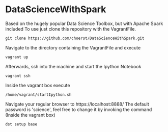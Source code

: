 # DataScienceWithSpark
Based on the hugely popular Data Science Toolbox, but with Apache Spark included
To use just clone this repository with the VagrantFile.
```
git clone https://github.com/choerst/DataScienceWithSpark.git
```

Navigate to the directory containing the VagrantFile and execute
```
vagrant up
```
Afterwards, ssh into the machine and start the Ipython Notebook
```
vagrant ssh
```

Inside the vagrant box execute
```
/home/vagrant/startIpython.sh
```
  
Navigate your regular browser to https://localhost:8888/
The default password is 'science', feel free to change it by invoking the command (Inside the vagrant box)
```
dst setup base
```
